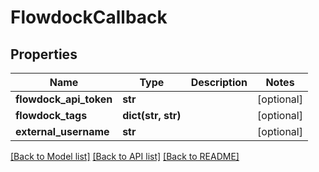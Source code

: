 # FlowdockCallback

## Properties
Name | Type | Description | Notes
------------ | ------------- | ------------- | -------------
**flowdock_api_token** | **str** |  | [optional] 
**flowdock_tags** | **dict(str, str)** |  | [optional] 
**external_username** | **str** |  | [optional] 

[[Back to Model list]](../README.md#documentation-for-models) [[Back to API list]](../README.md#documentation-for-api-endpoints) [[Back to README]](../README.md)


